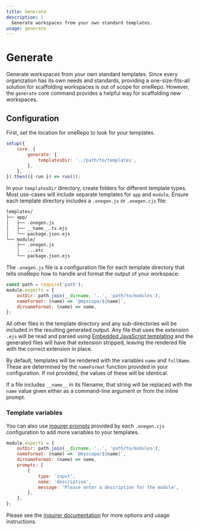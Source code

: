 ```yaml
---
title: Generate
description: |
  Generate workspaces from your own standard templates.
usage: generate
---
```


# Generate

Generate workspaces from your own standard templates. Since every organization has its own needs and standards, providing a one-size-fits-all solution for scaffolding workspaces is out of scope for oneRepo. However, the `generate` core command provides a helpful way for scaffolding new workspaces.

## Configuration

First, set the location for oneRepo to look for your templates.

```js {3-5}
setup({
	core: {
		generate: {
			templatesDir: '../path/to/templates',
		},
	},
}).then(({ run }) => run());
```

In your `templatesDir` directory, create folders for different template types. Most use-cases will include separate templates for `app` and `module`. Ensure each template directory includes a `.onegen.js` or `.onegen.cjs` file:

```txt {3,7}
templates/
├── app/
│   ├── .onegen.js
│   ├── __name__.ts.ejs
│   └── package.json.ejs
└── module/
    ├── .onegen.js
    │   ...etc
    └── package.json.ejs
```

The `.onegen.js` file is a configuration file for each template directory that tells oneRepo how to handle and format the output of your workspace:

```js title="templates/module/.onegen.cjs"
const path = require('path');
module.exports = {
	outDir: path.join(__dirname, '..', 'path/to/modules'),
	nameFormat: (name) => `@myscope/${name}`,
	dirnameFormat: (name) => name,
};
```

All other files in the template directory and any sub-directories will be included in the resulting generated output. Any file that uses the extension `.ejs` will be read and parsed using [Embedded JavaScript templating](https://ejs.co/) and the generated files will have that extension stripped, leaving the rendered file with the correct extension in place.

By default, templates will be rendered with the variables `name` and `fullName`. These are determined by the `nameFormat` function provided in your configuration. If not provided, the values of these will be identical.

If a file includes `__name__` in its filename, that string will be replaced with the `name` value given either as a command-line argument or from the inline prompt.

### Template variables

You can also use [inquirer prompts](https://github.com/SBoudrias/Inquirer.js/blob/master/README.md) provided by each `.onegen.cjs` configuration to add more variables to your templates.

```js title="templates/module/.onegen.cjs" {5-11}
module.exports = {
	outDir: path.join(__dirname, '..', 'path/to/modules'),
	nameFormat: (name) => `@myscope/${name}`,
	dirnameFormat: (name) => name,
	prompts: [
		{
			type: 'input',
			name: 'description',
			message: 'Please enter a description for the module',
		},
	],
};
```

Please see the [inquirer documentation](https://github.com/SBoudrias/Inquirer.js/blob/master/README.md) for more options and usage instructions.
